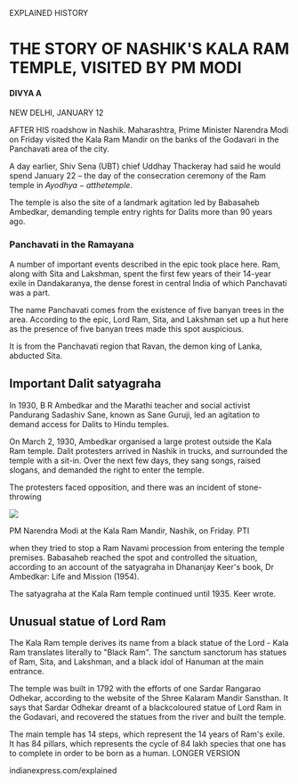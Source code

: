 EXPLAINED HISTORY

# THE STORY OF NASHIK'S KALA RAM TEMPLE, VISITED BY PM MODI

#### DIVYA A

NEW DELHI, JANUARY 12

AFTER HIS roadshow in Nashik. Maharashtra, Prime Minister Narendra Modi on Friday visited the Kala Ram Mandir on the banks of the Godavari in the Panchavati area of the city.

A day earlier, Shiv Sena (UBT) chief Uddhay Thackeray had said he would spend January  $22$  – the day of the consecration ceremony of the Ram temple in  $A yodhya - at the temple.$ 

The temple is also the site of a landmark agitation led by Babasaheb Ambedkar, demanding temple entry rights for Dalits more than 90 years ago.

### Panchavati in the Ramayana

A number of important events described in the epic took place here. Ram, along with Sita and Lakshman, spent the first few years of their 14-year exile in Dandakaranya, the dense forest in central India of which Panchavati was a part.

The name Panchavati comes from the existence of five banyan trees in the area. According to the epic, Lord Ram, Sita, and Lakshman set up a hut here as the presence of five banyan trees made this spot auspicious.

It is from the Panchavati region that Ravan, the demon king of Lanka, abducted Sita.

## Important Dalit satyagraha

In 1930, B R Ambedkar and the Marathi teacher and social activist Pandurang Sadashiv Sane, known as Sane Guruji, led an agitation to demand access for Dalits to Hindu temples.

On March 2, 1930, Ambedkar organised a large protest outside the Kala Ram temple. Dalit protesters arrived in Nashik in trucks, and surrounded the temple with a sit-in. Over the next few days, they sang songs, raised slogans, and demanded the right to enter the temple.

The protesters faced opposition, and there was an incident of stone-throwing

![](_page_0_Picture_15.jpeg)

PM Narendra Modi at the Kala Ram Mandir, Nashik, on Friday. PTI

when they tried to stop a Ram Navami procession from entering the temple premises. Babasaheb reached the spot and controlled the situation, according to an account of the satyagraha in Dhananjay Keer's book, Dr Ambedkar: Life and Mission (1954).

The satyagraha at the Kala Ram temple continued until 1935. Keer wrote.

## Unusual statue of Lord Ram

The Kala Ram temple derives its name from a black statue of the Lord - Kala Ram translates literally to "Black Ram". The sanctum sanctorum has statues of Ram, Sita, and Lakshman, and a black idol of Hanuman at the main entrance.

The temple was built in 1792 with the efforts of one Sardar Rangarao Odhekar, according to the website of the Shree Kalaram Mandir Sansthan. It says that Sardar Odhekar dreamt of a blackcoloured statue of Lord Ram in the Godavari, and recovered the statues from the river and built the temple.

The main temple has 14 steps, which represent the 14 years of Ram's exile. It has 84 pillars, which represents the cycle of 84 lakh species that one has to complete in order to be born as a human. LONGER VERSION

indianexpress.com/explained